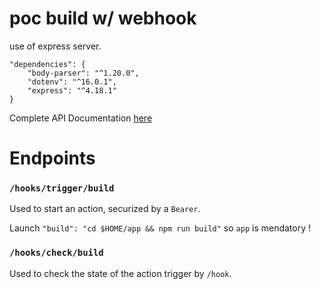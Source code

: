 # poc build w/ webhook

use of express server.

```
"dependencies": {
    "body-parser": "^1.20.0",
    "dotenv": "^16.0.1",
    "express": "^4.18.1"
}
```

Complete API Documentation [here](https://novagaia.github.io/express-server-webhook-project/)

# Endpoints

### `/hooks/trigger/build`

Used to start an action, securized by a `Bearer`.

Launch `"build": "cd $HOME/app && npm run build"` so `app` is mendatory !

### `/hooks/check/build`

Used to check the state of the action trigger by `/hook`.
